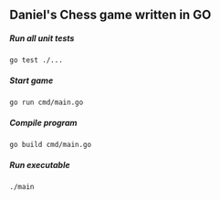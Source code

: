 
## Daniel's Chess game written in GO

##### Run all unit tests
```go test ./...```

##### Start game
```go run cmd/main.go```

##### Compile program
```
go build cmd/main.go
```

##### Run executable
```
./main
```
